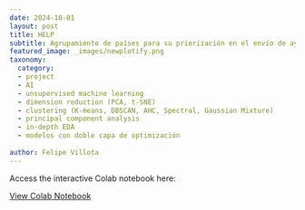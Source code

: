 ```yaml
---
date: 2024-10-01
layout: post
title: HELP 
subtitle: Agrupamiento de países para su priorización en el envío de ayuda humanitaria.
featured_image: _images/newplotify.png
taxonomy:
  category: 
  - project
  - AI
  - unsupervised machine learning
  - dimension reduction (PCA, t-SNE)
  - clustering (K-means, DBSCAN, AHC, Spectral, Gaussian Mixture)
  - principal component analysis
  - in-depth EDA 
  - modelos con doble capa de optimización
 
author: Felipe Villota 
---
```

Access the interactive Colab notebook here:

[View Colab Notebook](https://colab.research.google.com/drive/1JssOq-cpvAY7fJFhXAKxy1mK_IX7Q5_e)
